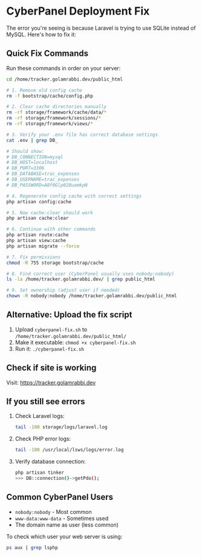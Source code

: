 # CyberPanel Deployment Fix

The error you're seeing is because Laravel is trying to use SQLite instead of MySQL. Here's how to fix it:

## Quick Fix Commands

Run these commands in order on your server:

```bash
cd /home/tracker.golamrabbi.dev/public_html

# 1. Remove old config cache
rm -f bootstrap/cache/config.php

# 2. Clear cache directories manually
rm -rf storage/framework/cache/data/*
rm -rf storage/framework/sessions/*
rm -rf storage/framework/views/*

# 3. Verify your .env file has correct database settings
cat .env | grep DB_

# Should show:
# DB_CONNECTION=mysql
# DB_HOST=localhost
# DB_PORT=3306
# DB_DATABASE=trac_expenses
# DB_USERNAME=trac_expenses
# DB_PASSWORD=A8f0Glp028uamkpN

# 4. Regenerate config cache with correct settings
php artisan config:cache

# 5. Now cache:clear should work
php artisan cache:clear

# 6. Continue with other commands
php artisan route:cache
php artisan view:cache
php artisan migrate --force

# 7. Fix permissions
chmod -R 755 storage bootstrap/cache

# 8. Find correct user (CyberPanel usually uses nobody:nobody)
ls -la /home/tracker.golamrabbi.dev/ | grep public_html

# 9. Set ownership (adjust user if needed)
chown -R nobody:nobody /home/tracker.golamrabbi.dev/public_html
```

## Alternative: Upload the fix script

1. Upload `cyberpanel-fix.sh` to `/home/tracker.golamrabbi.dev/public_html/`
2. Make it executable: `chmod +x cyberpanel-fix.sh`
3. Run it: `./cyberpanel-fix.sh`

## Check if site is working

Visit: https://tracker.golamrabbi.dev

## If you still see errors

1. Check Laravel logs:
   ```bash
   tail -100 storage/logs/laravel.log
   ```

2. Check PHP error logs:
   ```bash
   tail -100 /usr/local/lsws/logs/error.log
   ```

3. Verify database connection:
   ```bash
   php artisan tinker
   >>> DB::connection()->getPdo();
   ```

## Common CyberPanel Users

- `nobody:nobody` - Most common
- `www-data:www-data` - Sometimes used
- The domain name as user (less common)

To check which user your web server is using:
```bash
ps aux | grep lsphp
```

